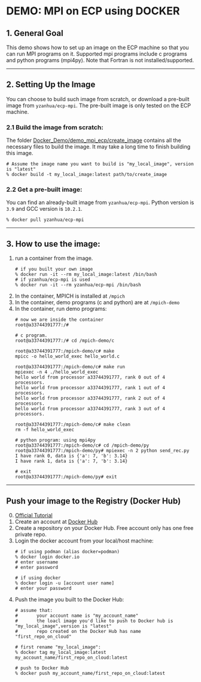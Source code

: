 # DEMO: MPI on ECP using DOCKER
## 1. General Goal
This demo shows how to set up an image on the ECP machine so that you can run MPI programs on it. Supported mpi programs include c programs and python programs (mpi4py). Note that Fortran is not installed/supported.



---
## 2. Setting Up the Image
You can choose to build such image from scratch, or download a pre-built image from `yzanhua/ecp-mpi`. The pre-built image is only tested on the ECP machine. 
### 2.1 Build the image from scratch:
The folder [Docker_Demo/demo_mpi_ecp/create_image](create_image) contains all the necessary files to build the image. It may take a long time to finish building this image.
```shell
# Assume the image name you want to build is "my_local_image", version is "latest"
% docker build -t my_local_image:latest path/to/create_image
```
### 2.2 Get a pre-built image:
You can find an already-built image from `yzanhua/ecp-mpi`. Python version is `3.9` and GCC version is `10.2.1`.
```shell
% docker pull yzanhua/ecp-mpi
```

---

## 3. How to use the image:
1. run a container from the image.
    ```shell
    # if you built your own image
    % docker run -it --rm my_local_image:latest /bin/bash
    # if yzanhua/ecp-mpi is used
    % docker run -it --rm yzanhua/ecp-mpi /bin/bash
    ```
2. In the container, MPICH is installed at `/mpich`
3. In the container, demo programs (c and python) are at `/mpich-demo`
3. In the container, run demo programs:
    ```shell
    # now we are inside the container
    root@a33744391777:/#

    # c program.
    root@a33744391777:/# cd /mpich-demo/c
    
    root@a33744391777:/mpich-demo/c# make
    mpicc -o hello_world_exec hello_world.c
    
    root@a33744391777:/mpich-demo/c# make run
    mpiexec -n 4 ./hello_world_exec
    hello world from processor a33744391777, rank 0 out of 4 processors.
    hello world from processor a33744391777, rank 1 out of 4 processors.
    hello world from processor a33744391777, rank 2 out of 4 processors.
    hello world from processor a33744391777, rank 3 out of 4 processors.

    root@a33744391777:/mpich-demo/c# make clean
    rm -f hello_world_exec

    # python program: using mpi4py
    root@a33744391777:/mpich-demo/c# cd /mpich-demo/py
    root@a33744391777:/mpich-demo/py# mpiexec -n 2 python send_rec.py
    I have rank 0, data is {'a': 7, 'b': 3.14}
    I have rank 1, data is {'a': 7, 'b': 3.14}

    # exit
    root@a33744391777:/mpich-demo/py# exit
    ```
---

## Push your image to the Registry (Docker Hub)

0. [Official Tutorial](https://docs.docker.com/docker-hub/repos/)
1. Create an account at [Docker Hub](https://hub.docker.com/)
2. Create a repository on your Docker Hub. Free account only has one free private repo.
2. Login the docker account from your local/host machine:
    ```shell
    # if using podman (alias docker=podman)
    % docker login docker.io
    # enter username
    # enter password

    # if using docker
    % docker login -u [account user name]
    # enter your password
    ```
3. Push the image you built to the Docker Hub:
    ```shell
    # assume that: 
    #       your account name is "my_account_name"
    #       the loacl image you'd like to push to Docker hub is "my_local_image",version is "latest"
    #       repo created on the Docker Hub has name "first_repo_on_cloud"
    
    # first rename "my_local_image":
    % docker tag my_local_image:latest my_account_name/first_repo_on_cloud:latest

    # push to Docker Hub
    % docker push my_account_name/first_repo_on_cloud:latest
    ```